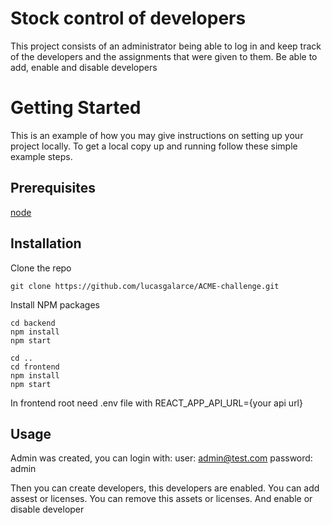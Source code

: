 # Stock control of developers

This project consists of an administrator being able to log in and keep track of the developers and the assignments that were given to them. Be able to add, enable and disable developers

# Getting Started

This is an example of how you may give instructions on setting up your project locally. To get a local copy up and running follow these simple example steps.

## Prerequisites

[node](https://nodejs.org/es/)

## Installation

Clone the repo

```
git clone https://github.com/lucasgalarce/ACME-challenge.git
```

Install NPM packages

```
cd backend
npm install
npm start
```

```
cd ..
cd frontend
npm install
npm start
```

In frontend root need .env file with REACT_APP_API_URL={your api url}

## Usage

Admin was created, you can login with:
user: admin@test.com
password: admin

Then you can create developers, this developers are enabled. You can add assest or licenses. You can remove this assets or licenses. And enable or disable developer